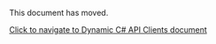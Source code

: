 This document has moved.

[Click to navigate to Dynamic C# API Clients document](../API/Dynamic-CSharp-API-Clients.md)